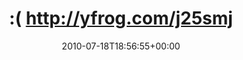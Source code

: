 ---
retweeted: false
source: <a href="https://twitterrific.com/ios" rel="nofollow">Twitterrific for iOS</a>
entities:
  hashtags: []
  symbols: []
  user_mentions: []
  urls: []
display_text_range:
- '0'
- '26'
favorite_count: '0'
id_str: '18858105162'
truncated: false
retweet_count: '0'
id: '18858105162'
created_at: Sun Jul 18 18:56:55 +0000 2010
favorited: false
full_text: ":( http://yfrog.com/j25smj"
lang: zxx
tags:
- pesos:twitter
date: '2010-07-18T18:56:55+00:00'
src: https://twitter.com/bascht/status/18858105162
original_url: https://twitter.com/bascht/status/18858105162
type: twitter_tweet
text: ":( http://yfrog.com/j25smj"
title: ":( http://yfrog.com/j25smj"

---